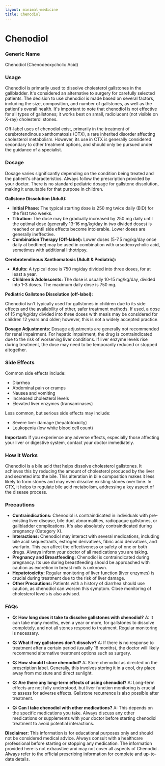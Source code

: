 ```yaml
---
layout: minimal-medicine
title: Chenodiol
---
```


# Chenodiol
### Generic Name
Chenodiol (Chenodeoxycholic Acid)

### Usage

Chenodiol is primarily used to dissolve cholesterol gallstones in the gallbladder.  It's considered an alternative to surgery for carefully selected patients.  The decision to use chenodiol is made based on several factors, including the size, composition, and number of gallstones, as well as the patient's overall health.  It's important to note that chenodiol is not effective for all types of gallstones; it works best on small, radiolucent (not visible on X-ray) cholesterol stones.  

Off-label uses of chenodiol exist, primarily in the treatment of cerebrotendinous xanthomatosis (CTX), a rare inherited disorder affecting cholesterol metabolism.  However, its use in CTX is generally considered secondary to other treatment options, and should only be pursued under the guidance of a specialist.


### Dosage

Dosage varies significantly depending on the condition being treated and the patient's characteristics.  Always follow the prescription provided by your doctor.  There is no standard pediatric dosage for gallstone dissolution, making it unsuitable for that purpose in children.

**Gallstone Dissolution (Adult):**

* **Initial Phase:** The typical starting dose is 250 mg twice daily (BID) for the first two weeks.  
* **Titration:** The dose may be gradually increased by 250 mg daily until the optimal dose (generally 13-16 mg/kg/day in two divided doses) is reached or until side effects become intolerable.  Lower doses are generally ineffective.
* **Combination Therapy (Off-label):**  Lower doses (5-7.5 mg/kg/day once daily at bedtime) may be used in combination with ursodeoxycholic acid, sometimes with additional lithotripsy.


**Cerebrotendinous Xanthomatosis (Adult & Pediatric):**

* **Adults:**  A typical dose is 750 mg/day divided into three doses, for at least a year.
* **Children & Adolescents:** The dose is usually 10-15 mg/kg/day, divided into 1-3 doses. The maximum daily dose is 750 mg.

**Pediatric Gallstone Dissolution (off-label):**

Chenodiol isn't typically used for gallstones in children due to its side effects and the availability of other, safer treatment methods. If used, a dose of 15 mg/kg/day divided into three doses with meals may be considered for children 12 years and older; however, this is not a widely accepted practice.

**Dosage Adjustments:**  Dosage adjustments are generally not recommended for renal impairment.  For hepatic impairment, the drug is contraindicated due to the risk of worsening liver conditions.  If liver enzyme levels rise during treatment, the dose may need to be temporarily reduced or stopped altogether.


### Side Effects

Common side effects include:

* Diarrhea
* Abdominal pain or cramps
* Nausea and vomiting
* Increased cholesterol levels
* Elevated liver enzymes (transaminases)

Less common, but serious side effects may include:

* Severe liver damage (hepatotoxicity)
* Leukopenia (low white blood cell count)


**Important:** If you experience any adverse effects, especially those affecting your liver or digestive system,  contact your doctor immediately.


### How it Works

Chenodiol is a bile acid that helps dissolve cholesterol gallstones.  It achieves this by reducing the amount of cholesterol produced by the liver and secreted into the bile. This alteration in bile composition makes it less likely to form stones and may even dissolve existing stones over time.  In CTX, it helps to regulate bile acid metabolism, addressing a key aspect of the disease process.


### Precautions

* **Contraindications:**  Chenodiol is contraindicated in individuals with pre-existing liver disease, bile duct abnormalities, radiopaque gallstones, or gallbladder complications.  It's also absolutely contraindicated during pregnancy (Category X).
* **Interactions:**  Chenodiol may interact with several medications, including bile acid sequestrants, estrogen derivatives, fibric acid derivatives, and warfarin.  This can affect the effectiveness or safety of one or both drugs.  Always inform your doctor of all medications you are taking.
* **Pregnancy and Breastfeeding:**  Chenodiol is contraindicated during pregnancy. Its use during breastfeeding should be approached with caution as excretion in breast milk is unknown.
* **Hepatotoxicity:**  Regular monitoring of liver function (liver enzymes) is crucial during treatment due to the risk of liver damage.
* **Other Precautions:**  Patients with a history of diarrhea should use caution, as chenodiol can worsen this symptom.  Close monitoring of cholesterol levels is also advised.


### FAQs

* **Q: How long does it take to dissolve gallstones with chenodiol?**  A:  It can take many months, even a year or more, for gallstones to dissolve completely, and not all stones respond to treatment. Regular monitoring is necessary.

* **Q: What if my gallstones don't dissolve?** A: If there is no response to treatment after a certain period (usually 18 months), the doctor will likely recommend alternative treatment options such as surgery.

* **Q: How should I store chenodiol?** A:  Store chenodiol as directed on the prescription label.  Generally, this involves storing it in a cool, dry place away from moisture and direct sunlight.

* **Q: Are there any long-term effects of using chenodiol?** A: Long-term effects are not fully understood, but liver function monitoring is crucial to assess for adverse effects. Gallstone recurrence is also possible after treatment.

* **Q:  Can I take chenodiol with other medications?** A:  This depends on the specific medications you take. Always discuss any other medications or supplements with your doctor before starting chenodiol treatment to avoid potential interactions.


**Disclaimer:** This information is for educational purposes only and should not be considered medical advice.  Always consult with a healthcare professional before starting or stopping any medication.  The information provided here is not exhaustive and may not cover all aspects of Chenodiol.  Always refer to the official prescribing information for complete and up-to-date details.
